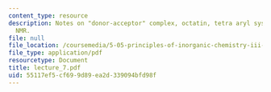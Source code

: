 ```yaml
---
content_type: resource
description: Notes on "donor-acceptor" complex, octatin, tetra aryl system, and solid-state
  NMR.
file: null
file_location: /coursemedia/5-05-principles-of-inorganic-chemistry-iii-spring-2005/55117ef5cf699d89ea2d339094bfd98f_lecture_7.pdf
file_type: application/pdf
resourcetype: Document
title: lecture_7.pdf
uid: 55117ef5-cf69-9d89-ea2d-339094bfd98f
---
```

